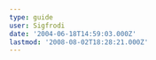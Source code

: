 ```yaml
---
type: guide
user: Sigfrodi
date: '2004-06-18T14:59:03.000Z'
lastmod: '2008-08-02T18:28:21.000Z'
---
```



